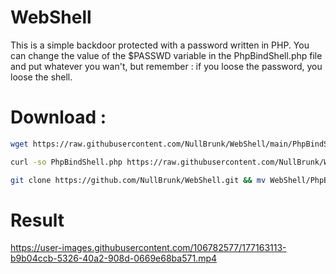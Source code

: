 # WebShell 

This is a simple backdoor protected with a password written in PHP. You can change the value of the $PASSWD variable in the PhpBindShell.php file and put whatever you wan't, but remember : if you loose the password, you loose the shell.
 
 
# Download :
```bash
wget https://raw.githubusercontent.com/NullBrunk/WebShell/main/PhpBindShell.php  
```
```bash
curl -so PhpBindShell.php https://raw.githubusercontent.com/NullBrunk/WebShell/main/PhpBindShell.php 
```
```bash
git clone https://github.com/NullBrunk/WebShell.git && mv WebShell/PhpBindShell.php ./ && rm -rf WebShell/
```

# Result



https://user-images.githubusercontent.com/106782577/177163113-b9b04ccb-5326-40a2-908d-0669e68ba571.mp4

